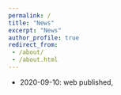 ```yaml
---
permalink: /
title: "News"
excerpt: "News"
author_profile: true
redirect_from: 
 - /about/
 - /about.html
---
```

 - 2020-09-10: web published,

